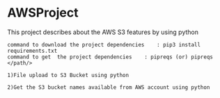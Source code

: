 # AWSProject
This project describes about the AWS S3 features  by using python

	command to download the project dependencies 	: pip3 install requirements.txt
	command to get  the project dependencies	: pipreqs (or) pipreqs </path/>

	1)File upload to S3 Bucket using python

	2)Get the S3 bucket names available from AWS account using python



